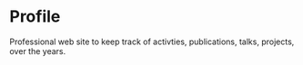 # Profile
Professional web site to keep track of activties, publications, talks, projects, over the years.
